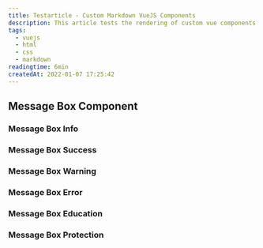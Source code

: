 ```yaml
---
title: Testarticle - Custom Markdown VueJS Components
description: This article tests the rendering of custom vue components used inside markdown content. The components are located inside the /components/global folder.
tags: 
  - vuejs
  - html
  - css
  - markdown
readingtime: 6min
createdAt: 2022-01-07 17:25:42
---
```

## Message Box Component
### Message Box Info
<message-box type="info">
  <template #message-box>
    This is a vue component inside markdown using slots
  </template>
</message-box>


### Message Box Success
<message-box type="success">
  <template #message-box>
    This is a vue component inside markdown using slots
  </template>
</message-box>

### Message Box Warning
<message-box type="warning">
  <template #message-box>
    This is a vue component inside markdown using slots
  </template>
</message-box>

### Message Box Error
<message-box type="error">
  <template #message-box>
    This is a vue component inside markdown using slots
  </template>
</message-box>

### Message Box Education
<message-box-education>
  <template #message-box>
    This is a vue component inside markdown using slots
  </template>
</message-box-education>

### Message Box Protection
<message-box-protection>
  <template #message-box>
    This is a vue component inside markdown using slots
  </template>
</message-box-protection>
